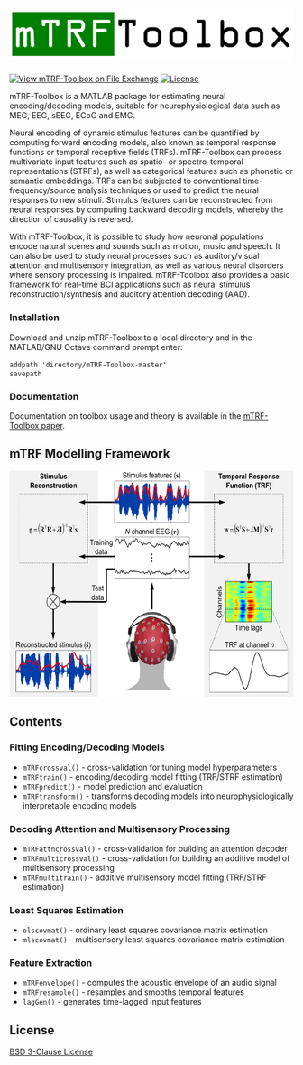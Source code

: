 # <img src="doc/mTRF-Toolbox_logo.png">

[![View mTRF-Toolbox on File Exchange](https://www.mathworks.com/matlabcentral/images/matlab-file-exchange.svg)](https://www.mathworks.com/matlabcentral/fileexchange/74260-mtrf-toolbox)
[![License](https://img.shields.io/badge/License-BSD%203--Clause-blue.svg)](https://opensource.org/licenses/BSD-3-Clause)

mTRF-Toolbox is a MATLAB package for estimating neural encoding/decoding models, suitable for neurophysiological data such as MEG, EEG, sEEG, ECoG and EMG.

Neural encoding of dynamic stimulus features can be quantified by computing forward encoding models, also known as temporal response functions or temporal receptive fields (TRFs). mTRF-Toolbox can process multivariate input features such as spatio- or spectro-temporal representations (STRFs), as well as categorical features such as phonetic or semantic embeddings. TRFs can be subjected to conventional time-frequency/source analysis techniques or used to predict the neural responses to new stimuli. Stimulus features can be reconstructed from neural responses by computing backward decoding models, whereby the direction of causality is reversed.

With mTRF-Toolbox, it is possible to study how neuronal populations encode natural scenes and sounds such as motion, music and speech. It can also be used to study neural processes such as auditory/visual attention and multisensory integration, as well as various neural disorders where sensory processing is impaired. mTRF-Toolbox also provides a basic framework for real-time BCI applications such as neural stimulus reconstruction/synthesis and auditory attention decoding (AAD).

### Installation
Download and unzip mTRF-Toolbox to a local directory and in the MATLAB/GNU Octave command prompt enter:
```
addpath 'directory/mTRF-Toolbox-master'
savepath
```

### Documentation
Documentation on toolbox usage and theory is available in the [mTRF-Toolbox paper](http://mickcrosse.com/assets/pubs/Crosse_etal_FrontHumNeurosci_2016.pdf).

## mTRF Modelling Framework
<div align="center">
  <img src="doc/mTRF-Toolbox.png" height="400">
</div>

## Contents
### Fitting Encoding/Decoding Models
* `mTRFcrossval()` - cross-validation for tuning model hyperparameters
* `mTRFtrain()` - encoding/decoding model fitting (TRF/STRF estimation)
* `mTRFpredict()` - model prediction and evaluation
* `mTRFtransform()` - transforms decoding models into neurophysiologically interpretable encoding models
 
### Decoding Attention and Multisensory Processing
* `mTRFattncrossval()` - cross-validation for building an attention decoder
* `mTRFmulticrossval()` - cross-validation for building an additive model of multisensory processing
* `mTRFmultitrain()` - additive multisensory model fitting (TRF/STRF estimation)

### Least Squares Estimation
* `olscovmat()` - ordinary least squares covariance matrix estimation
* `mlscovmat()` - multisensory least squares covariance matrix estimation

### Feature Extraction
* `mTRFenvelope()` - computes the acoustic envelope of an audio signal
* `mTRFresample()` - resamples and smooths temporal features
* `lagGen()` - generates time-lagged input features

## License
[BSD 3-Clause License](LICENSE)
